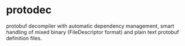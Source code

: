 # protodec
protobuf decompiler with automatic dependency management, smart handling of mixed binary (FileDescriptor format) and plain text protobuf definition files.

